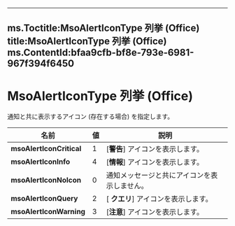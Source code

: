 

---
ms.Toctitle:MsoAlertIconType 列挙 (Office)
title:MsoAlertIconType 列挙 (Office)
ms.ContentId:bfaa9cfb-bf8e-793e-6981-967f394f6450
---
# MsoAlertIconType 列挙 (Office)




通知と共に表示するアイコン (存在する場合) を指定します。

|**名前**|**値**|**説明**|
|---|---|---|
|**msoAlertIconCritical**|1|[**警告**] アイコンを表示します。|
|**msoAlertIconInfo**|4|[**情報**] アイコンを表示します。|
|**msoAlertIconNoIcon**|0|通知メッセージと共にアイコンを表示しません。|
|**msoAlertIconQuery**|2|[ **クエリ**] アイコンを表示します。|
|**msoAlertIconWarning**|3|[**注意**] アイコンを表示します。|




